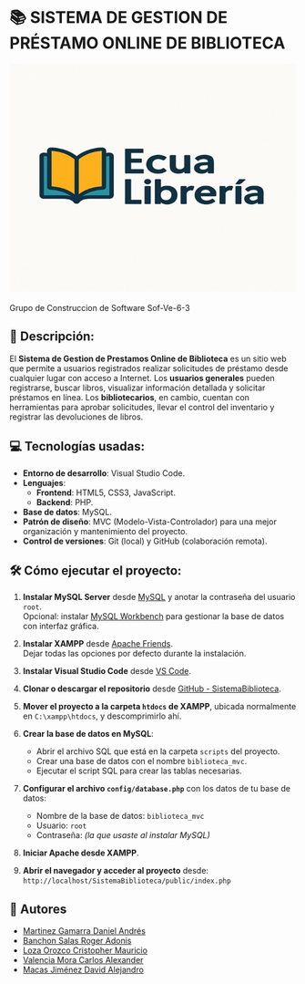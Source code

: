 # 📚  SISTEMA DE GESTION DE PRÉSTAMO  ONLINE DE  BIBLIOTECA
 
<img
src="/public/img/logo.jpg"
alt="logo"
width="535px"
height="400px"
/>
<br>
<br>
Grupo de Construccion de Software Sof-Ve-6-3
## 📝 Descripción:
El **Sistema de Gestion de Prestamos Online de Biblioteca** es un sitio web que permite a usuarios registrados realizar solicitudes de préstamo desde cualquier lugar con acceso a Internet.
Los **usuarios generales** pueden registrarse, buscar libros, visualizar información detallada y solicitar préstamos en línea. 
Los **bibliotecarios**, en cambio, cuentan con herramientas para aprobar solicitudes, llevar el control del inventario y registrar las devoluciones de libros.

## 💻 Tecnologías usadas:
- **Entorno de desarrollo**: Visual Studio Code.
- **Lenguajes**:
  - **Frontend**: HTML5, CSS3, JavaScript.
  - **Backend**: PHP.
- **Base de datos**: MySQL.
- **Patrón de diseño**: MVC (Modelo-Vista-Controlador) para una mejor organización y mantenimiento del proyecto.
- **Control de versiones**: Git (local) y GitHub (colaboración remota).

## 🛠️ Cómo ejecutar el proyecto:
1. **Instalar MySQL Server** desde [MySQL](https://dev.mysql.com/downloads/mysql/) y anotar la contraseña del usuario `root`.  
   Opcional: instalar [MySQL Workbench](https://dev.mysql.com/downloads/workbench/) para gestionar la base de datos con interfaz gráfica.

2. **Instalar XAMPP** desde [Apache Friends](https://www.apachefriends.org/es/index.html).  
   Dejar todas las opciones por defecto durante la instalación.

3. **Instalar Visual Studio Code** desde [VS Code](https://code.visualstudio.com/).

4. **Clonar o descargar el repositorio** desde [GitHub - SistemaBiblioteca](https://github.com/DoggerThe/SistemaBiblioteca).

5. **Mover el proyecto a la carpeta `htdocs` de XAMPP**, ubicada normalmente en `C:\xampp\htdocs`, y descomprimirlo ahí.

6. **Crear la base de datos en MySQL**:  
   - Abrir el archivo SQL que está en la carpeta `scripts` del proyecto.  
   - Crear una base de datos con el nombre `biblioteca_mvc`.  
   - Ejecutar el script SQL para crear las tablas necesarias.

7. **Configurar el archivo `config/database.php`** con los datos de tu base de datos:  
   - Nombre de la base de datos: `biblioteca_mvc`  
   - Usuario: `root`  
   - Contraseña: *(la que usaste al instalar MySQL)*

8. **Iniciar Apache desde XAMPP**.

9. **Abrir el navegador y acceder al proyecto** desde:  
   `http://localhost/SistemaBiblioteca/public/index.php`
## 👥 Autores
- [Martinez Gamarra Daniel Andrés](https://github.com/Daniel-M31)  
- [Banchon Salas Roger Adonis](https://github.com/DoggerThe?tab=stars)  
- [Loza Orozco Cristopher Mauricio](https://github.com/Crenshaws1975) 
- [Valencia Mora Carlos Alexander](https://github.com/ExoriusSama) 
- [Macas Jiménez David Alejandro](https://github.com/Macas-David)